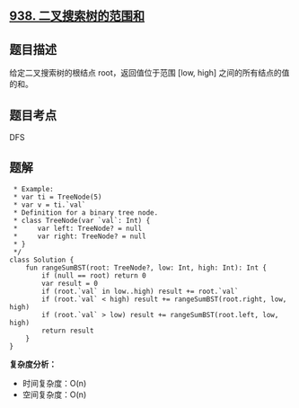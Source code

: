## [938. 二叉搜索树的范围和](https://leetcode.cn/problems/range-sum-of-bst/description/)

## 题目描述

给定二叉搜索树的根结点 root，返回值位于范围 [low, high] 之间的所有结点的值的和。

## 题目考点

DFS

## 题解
 
```/**
 * Example:
 * var ti = TreeNode(5)
 * var v = ti.`val`
 * Definition for a binary tree node.
 * class TreeNode(var `val`: Int) {
 *     var left: TreeNode? = null
 *     var right: TreeNode? = null
 * }
 */
class Solution {
    fun rangeSumBST(root: TreeNode?, low: Int, high: Int): Int {
        if (null == root) return 0
        var result = 0
        if (root.`val` in low..high) result += root.`val`
        if (root.`val` < high) result += rangeSumBST(root.right, low, high)
        if (root.`val` > low) result += rangeSumBST(root.left, low, high)
        return result
    }
}
```

**复杂度分析：**

- 时间复杂度：O(n)
- 空间复杂度：O(n) 

